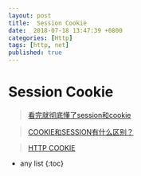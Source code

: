 ```yaml
---
layout: post
title:  Session Cookie
date:  2018-07-18 13:47:39 +0800
categories: [Http]
tags: [http, net]
published: true
---
```

 

 # Session Cookie

> [看完就彻底懂了session和cookie](https://www.jianshu.com/p/25802021be63)

> [COOKIE和SESSION有什么区别？](https://www.zhihu.com/question/19786827)

> [HTTP COOKIE](https://developer.mozilla.org/en-US/docs/Web/HTTP/Cookies)

* any list
{:toc}